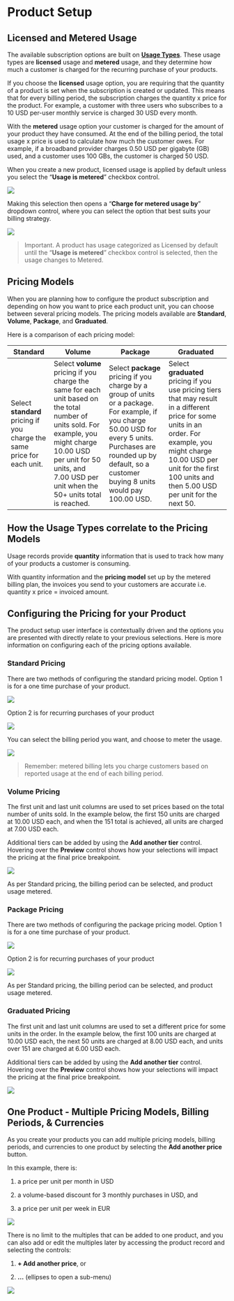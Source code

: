 # Product Setup
## Licensed and Metered Usage

The available subscription options are built on [**Usage
Types**](https://stripe.com/docs/billing/subscriptions/model#licensed-and-metered).
These usage types are **licensed** usage and **metered** usage, and they
determine how much a customer is charged for the recurring purchase of your
products.

If you choose the **licensed** usage option, you are requiring that the quantity
of a product is set when the subscription is created or updated. This means that
for every billing period, the subscription charges the quantity x price for the
product. For example, a customer with three users who subscribes to a 10 USD
per-user monthly service is charged 30 USD every month.

With the **metered** usage option your customer is charged for the amount of
your product they have consumed. At the end of the billing period, the total
usage x price is used to calculate how much the customer owes. For example, if a
broadband provider charges 0.50 USD per gigabyte (GB) used, and a customer uses
100 GBs, the customer is charged 50 USD.

When you create a new product, licensed usage is applied by default unless you
select the “**Usage is metered**” checkbox control.

![](../../assets/images/9871628bd51fc5dce267c2f08e33079c.png)


Making this selection then opens a “**Charge for metered usage by**” dropdown
control, where you can select the option that best suits your billing strategy.

![](../../assets/images/086f6b3e60b869e1b8e771bb6b1849a0.png)

<!-- theme: warning -->
>Important. A product has usage categorized as Licensed by default until the
“**Usage is metered**” checkbox control is selected, then the usage changes to
Metered.

## Pricing Models

When you are planning how to configure the product subscription and depending on
how you want to price each product unit, you can choose between several pricing
models. The pricing models available are **Standard**, **Volume**, **Package**,
and **Graduated**.

Here is a comparison of each pricing model:

| Standard                                                                | Volume                                                                                                                                                                                                                            | Package                                                                                                                                                                                                                     | Graduated                                                                                                                                                                                                                                    |
|-------------------------------------------------------------------------|-----------------------------------------------------------------------------------------------------------------------------------------------------------------------------------------------------------------------------------|-----------------------------------------------------------------------------------------------------------------------------------------------------------------------------------------------------------------------------|----------------------------------------------------------------------------------------------------------------------------------------------------------------------------------------------------------------------------------------------|
| Select **standard** pricing if you charge the same price for each unit. | Select **volume** pricing if you charge the same for each unit based on the total number of units sold. For example, you might charge 10.00 USD per unit for 50 units, and 7.00 USD per unit when the 50+ units total is reached. | Select **package** pricing if you charge by a group of units or a package.  For example, if you charge 50.00 USD for every 5 units. Purchases are rounded up by default, so a customer buying 8 units would pay 100.00 USD. | Select **graduated** pricing if you use pricing tiers that may result in a different price for some units in an order. For example, you might charge 10.00 USD per unit for the first 100 units and then 5.00 USD per unit for the next 50.  |

## How the Usage Types correlate to the Pricing Models

Usage records provide **quantity** information that is used to track how many of
your products a customer is consuming.

With quantity information and the **pricing model** set up by the metered
billing plan, the invoices you send to your customers are accurate i.e. quantity
x price = invoiced amount.

## Configuring the Pricing for your Product

The product setup user interface is contextually driven and the options you are
presented with directly relate to your previous selections. Here is more
information on configuring each of the pricing options available.

### Standard Pricing 

There are two methods of configuring the standard pricing model. Option 1 is for
a one time purchase of your
product.

![](../../assets/images/2502b6d534c72dbb602629d334d98de0.png)

Option 2 is for recurring purchases of your product

![](../../assets/images/5e059e10b895169df50f1ca5e79899e1.png)

You can select the billing period you want, and choose to meter the
usage.

![](../../assets/images/907a2104ba010837b0c513fda5d07192.png)

<!-- theme: warning -->
>Remember: metered billing lets you charge customers based on reported usage at
the end of each billing period.

### Volume Pricing

The first unit and last unit columns are used to set prices based on the total
number of units sold. In the example below, the first 150 units are charged at
10.00 USD each, and when the 151 total is achieved, all units are charged at
7.00 USD each.

Additional tiers can be added by using the **Add another tier** control.
Hovering over the **Preview** control shows how your selections will impact the
pricing at the final price breakpoint.

![](../../assets/images/4fe2422521ed4f389ed1b278885d2128.png)

As per Standard pricing, the billing period can be selected, and product usage metered.

### Package Pricing

There are two methods of configuring the package pricing model. Option 1 is for
a one time purchase of your product.      

![](../../assets/images/80d036e1088147beba80fe9f5b5d4ca0.png)

Option 2 is for recurring purchases of your product

![](../../assets/images/6527eb113932e234da6742fdf38cb686.png)

As per Standard pricing, the billing period can be selected, and product usage metered.

### Graduated Pricing

The first unit and last unit columns are used to set a different price for some
units in the order. In the example below, the first 100 units are charged at
10.00 USD each, the next 50 units are charged at 8.00 USD each, and units over
151 are charged at 6.00 USD each.

Additional tiers can be added by using the **Add another tier** control.
Hovering over the **Preview** control shows how your selections will impact the
pricing at the final price breakpoint.

![](../../assets/images/3bb32b067ad376c4187d1419f04696de.png)

## One Product - Multiple Pricing Models, Billing Periods, & Currencies

As you create your products you can add multiple pricing models, billing periods,
and currencies to one product by selecting the **Add another price** button.

In this example, there is:

1.  a price per unit per month in USD

2.  a volume-based discount for 3 monthly purchases in USD, and

3.  a price per unit per week in EUR

![](../../assets/images/1249ea853ffcf2193de4a4d3c7bf6e0a.png)

There is no limit to the multiples that can be added to one product, and you can
also add or edit the multiples later by accessing the product record and
selecting the controls:

1.  **+ Add another price**, or

2.  **…** (ellipses to open a sub-menu)

![](../../assets/images/f62a01ef0bae9aa5e7b44d35f1b03d03.png)
